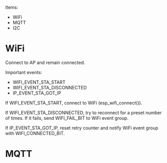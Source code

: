 Items:
- WiFi
- MQTT
- I2C

# WiFi
Connect to AP and remain connected.

Important events:
- WIFI_EVENT_STA_START
- WIFI_EVENT_STA_DISCONNECTED
- IP_EVENT_STA_GOT_IP

If WIFI_EVENT_STA_START, connect to WiFi (esp_wifi_connect()).

If WIFI_EVENT_STA_DISCONNECTED, try to reconnect for a preset number of times. If it fails, send WIFI_FAIL_BIT to WiFi event group.

If IP_EVENT_STA_GOT_IP, reset retry counter and notify WiFi event group with WIFI_CONNECTED_BIT.


# MQTT




